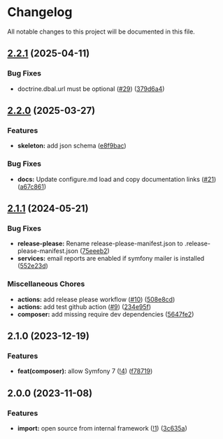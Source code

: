 # Changelog

All notable changes to this project will be documented in this file.

## [2.2.1](https://github.com/le-phare/import-bundle/compare/v2.2.0...v2.2.1) (2025-04-11)


### Bug Fixes

* doctrine.dbal.url must be optional ([#29](https://github.com/le-phare/import-bundle/issues/29)) ([379d6a4](https://github.com/le-phare/import-bundle/commit/379d6a4dbf9a015791b9d419bee65398269b56cf))

## [2.2.0](https://github.com/le-phare/import-bundle/compare/v2.1.1...v2.2.0) (2025-03-27)


### Features

* **skeleton:** add json schema ([e8f9bac](https://github.com/le-phare/import-bundle/commit/e8f9bac0e64a9794586c5fd4efd26a344579b5bf))


### Bug Fixes

* **docs:** Update configure.md load and copy documentation links ([#21](https://github.com/le-phare/import-bundle/issues/21)) ([a67c861](https://github.com/le-phare/import-bundle/commit/a67c86188b2846c1d59bc09e3304f25bfb7a8ad5))

## [2.1.1](https://github.com/le-phare/import-bundle/compare/v2.1.0...v2.1.1) (2024-05-21)


### Bug Fixes

* **release-please:** Rename release-please-manifest.json to .release-please-manifest.json ([75eeeb2](https://github.com/le-phare/import-bundle/commit/75eeeb250960d31eb1b803ce07de004b336d5138))
* **services:** email reports are enabled if symfony mailer is installed ([552e23d](https://github.com/le-phare/import-bundle/commit/552e23d53012c391732fce0e15114ddbd3ca3782))


### Miscellaneous Chores

* **actions:** add release please workflow ([#10](https://github.com/le-phare/import-bundle/issues/10)) ([508e8cd](https://github.com/le-phare/import-bundle/commit/508e8cd54800fdb35403416907e9e9b010556faf))
* **actions:** add test github action ([#9](https://github.com/le-phare/import-bundle/issues/9)) ([234e95f](https://github.com/le-phare/import-bundle/commit/234e95f7d31e57a4ce7489f357fc2bb2d0616227))
* **composer:** add missing require dev dependencies ([5647fe2](https://github.com/le-phare/import-bundle/commit/5647fe26b7ce13535b54f266ee1ed8c33ac1ee59))

## 2.1.0 (2023-12-19)

### Features

* **feat(composer):** allow Symfony 7 ([!4](https://github.com/le-phare/import-bundle/pull/4)) ([f78719](https://github.com/le-phare/import-bundle/commit/f787192f8a04de6cefbd9fd65f8addaecf68d5e5))

## 2.0.0 (2023-11-08)

### Features

* **import:** open source from internal framework ([!1](https://github.com/le-phare/import-bundle/pull/1)) ([3c635a](https://github.com/le-phare/import-bundle/commit/3c635aae84bbc2797710a3f387b7b75cef3667ff))
